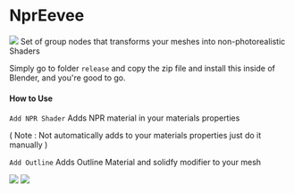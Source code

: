 # NprEevee

![](https://imgur.com/zOT23Hr.png)
Set of group nodes that transforms your meshes into non-photorealistic Shaders

Simply go to folder `release` and copy the zip file and install this inside of Blender, and you're good to go.

#### How to Use

`Add NPR Shader` Adds NPR material in your materials properties 

( Note : Not automatically adds to your materials properties just do it manually )

`Add Outline` Adds Outline Material and solidfy modifier to your mesh

![](https://imgur.com/rhAhITn.png)
![](https://imgur.com/DDLfxmk.png)
